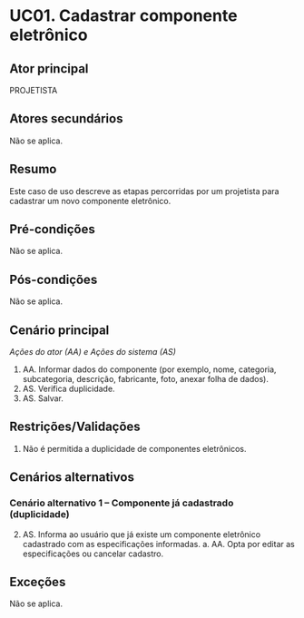# UC01. Cadastrar componente eletrônico 

## Ator principal
PROJETISTA

## Atores secundários
Não se aplica.

## Resumo
Este caso de uso descreve as etapas percorridas por um projetista para cadastrar um novo componente eletrônico.

## Pré-condições
Não se aplica.

## Pós-condições
Não se aplica.

## Cenário principal
_Ações do ator (AA) e Ações do sistema (AS)_

1. AA. Informar dados do componente (por exemplo, nome, categoria, subcategoria, descrição, fabricante, foto, anexar folha de dados).
2. AS. Verifica duplicidade.
3. AS. Salvar.

## Restrições/Validações
1. Não é permitida a duplicidade de componentes eletrônicos.

## Cenários alternativos
### Cenário alternativo 1 – Componente já cadastrado (duplicidade)
2. AS. Informa ao usuário que já existe um componente eletrônico cadastrado com as especificações informadas.
    a. AA. Opta por editar as especificações ou cancelar cadastro.

## Exceções
Não se aplica.
